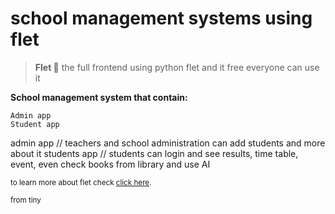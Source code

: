 # school management systems using flet

> **Flet 💫** 
the full frontend using python flet and it free everyone can use it 

**School management system that contain:**
```
Admin app 
Student app
```

admin app // teachers and school administration can add students and more about it 
students app // students can login and see results, time table, event, even check books from library and use AI 

<sub>to learn more about flet check [click here](https://flet.dev/).</sub>

<sub>from tiny</sub>
